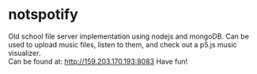 # notspotify
Old school file server implementation using nodejs and mongoDB. Can be used to upload music files, listen to them, and check out a p5.js music visualizer.
<br>
Can be found at: http://159.203.170.193:8083
Have fun!
